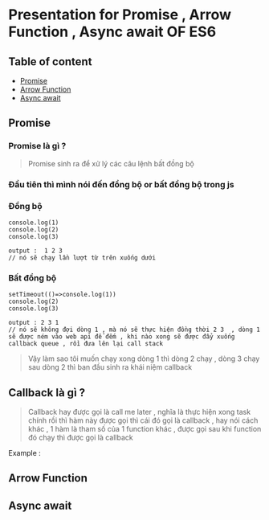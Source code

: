 # Presentation for Promise , Arrow Function , Async await OF ES6


## Table of content 
 + [Promise](#promise)
 + [Arrow Function](#arrow-function)
 + [Async await](#async-await)



## Promise 
 ### Promise là gì  ? 
  >  Promise sinh ra để xử lý các câu lệnh bất đồng bộ 

  ### Đầu tiên thì mình nói đến đồng bộ or bất đồng bộ trong js 

  ### Đồng bộ 
  ```
  console.log(1)
  console.log(2)
  console.log(3)

  output :  1 2 3  
  // nó sẽ chạy lần lượt từ trên xuống dưới 
  ```

  ### Bất đồng bộ 
  ```
  setTimeout(()=>console.log(1))
  console.log(2)
  console.log(3)
  
  output : 2 3 1
  // nó sẽ không đợi dòng 1 , mà nó sẽ thực hiện đồng thời 2 3  , dòng 1 sẽ được ném vào web api để đếm , khi nào xong sẽ được đẩy xuống callback queue , rồi đưa lên lại call stack 
  ```
  
  > Vậy làm sao tôi muốn chạy xong dòng 1 thì dòng 2 chạy , dòng 3 chạy sau dòng 2 thì ban đầu sinh ra khái niệm callback

  ##   Callback là gì ?
  > Callback hay được gọi là call me later , nghĩa là thực hiện xong task chính rồi thì hàm này được gọi thì cái đó gọi là callback , hay nói cách khác , 1 hàm là tham số của 1 function khác , được gọi sau khi function đó chạy thì được gọi là callback 

  Example :
  
## Arrow Function
## Async await 
